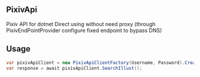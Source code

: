 ## PixivApi
Pixiv API for dotnet
Direct using without need proxy (through PixivEndPointProvider configure fixed endpoint to bypass DNS)

## Usage

```c#
var pixivApiClient = new PixivApiClientFactory(Username, Password).Create<IPixivApiClient>();
var response = await pixivApiClient.SearchIllust();
```
